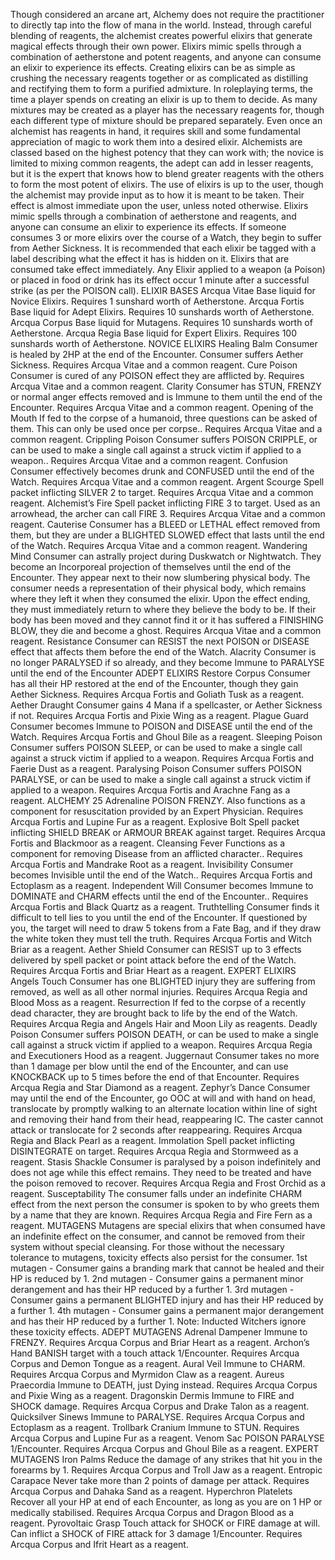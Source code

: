 Though considered an arcane art, Alchemy does not require the
practitioner to directly tap into the flow of mana in the world. Instead,
through careful blending of reagents, the alchemist creates powerful
elixirs that generate magical effects through their own power. Elixirs
mimic spells through a combination of aetherstone and potent reagents,
and anyone can consume an elixir to experience its effects.
Creating elixirs can be as simple as crushing the necessary reagents
together or as complicated as distilling and rectifying them to form a
purified admixture. In roleplaying terms, the time a player spends on
creating an elixir is up to them to decide. As many mixtures may be
created as a player has the necessary reagents for, though each different
type of mixture should be prepared separately.
Even once an alchemist has reagents in hand, it requires skill and some
fundamental appreciation of magic to work them into a desired elixir.
Alchemists are classed based on the highest potency that they can work
with; the novice is limited to mixing common reagents, the adept can
add in lesser reagents, but it is the expert that knows how to blend
greater reagents with the others to form the most potent of elixirs.
The use of elixirs is up to the user, though the alchemist may provide
input as to how it is meant to be taken. Their effect is almost immediate
upon the user, unless noted otherwise. Elixirs mimic spells through a
combination of aetherstone and reagents, and anyone can consume an
elixir to experience its effects. If someone consumes 3 or more elixirs
over the course of a Watch, they begin to suffer from Aether Sickness.
It is recommended that each elixir be tagged with a label describing
what the effect it has is hidden on it. Elixirs that are consumed take
effect immediately. Any Elixir applied to a weapon (a Poison) or placed
in food or drink has its effect occur 1 minute after a successful strike (as
per the POISON call).
ELIXIR BASES
Arcqua Vitae
Base liquid for Novice Elixirs. Requires 1 sunshard worth of Aetherstone.
Arcqua Fortis
Base liquid for Adept Elixirs. Requires 10 sunshards worth of
Aetherstone.
Arcqua Corpus
Base liquid for Mutagens. Requires 10 sunshards worth of Aetherstone.
Arcqua Regia
Base liquid for Expert Elixirs. Requires 100 sunshards worth of
Aetherstone.
NOVICE ELIXIRS
Healing Balm
Consumer is healed by 2HP at the end of the Encounter. Consumer
suffers Aether Sickness. Requires Arcqua Vitae and a common reagent.
Cure Poison
Consumer is cured of any POISON effect they are afflicted by. Requires
Arcqua Vitae and a common reagent.
Clarity
Consumer has STUN, FRENZY or normal anger effects removed and is
Immune to them until the end of the Encounter. Requires Arcqua Vitae
and a common reagent.
Opening of the Mouth
If fed to the corpse of a humanoid, three questions can be asked of them.
This can only be used once per corpse.. Requires Arcqua Vitae and a
common reagent.
Crippling Poison
Consumer suffers POISON CRIPPLE, or can be used to make a single
call against a struck victim if applied to a weapon.. Requires Arcqua
Vitae and a common reagent.
Confusion
Consumer effectively becomes drunk and CONFUSED until the end of
the Watch. Requires Arcqua Vitae and a common reagent.
Argent Scourge
Spell packet inflicting SILVER 2 to target. Requires Arcqua Vitae and a
common reagent.
Alchemist’s Fire
Spell packet inflicting FIRE 3 to target. Used as an arrowhead, the archer
can call FIRE 3. Requires Arcqua Vitae and a common reagent.
Cauterise
Consumer has a BLEED or LETHAL effect removed from them, but
they are under a BLIGHTED SLOWED effect that lasts until the end of
the Watch. Requires Arcqua Vitae and a common reagent.
Wandering Mind
Consumer can astrally project during
Duskwatch or Nightwatch. They become an
Incorporeal projection of themselves until the
end of the Encounter. They appear next to their
now slumbering physical body. The consumer
needs a representation of their physical body,
which remains where they left it when they
consumed the elixir. Upon the effect ending,
they must immediately return to where they
believe the body to be. If their body has been moved and they cannot
find it or it has suffered a FINISHING BLOW, they die and become a
ghost. Requires Arcqua Vitae and a common reagent.
Resistance
Consumer can RESIST the next POISON or DISEASE effect that affects
them before the end of the Watch.
Alacrity
Consumer is no longer PARALYSED if so already, and they become
Immune to PARALYSE until the end of the Encounter
ADEPT ELIXIRS
Restore Corpus
Consumer has all their HP restored at the end of the Encounter, though
they gain Aether Sickness. Requires Arcqua Fortis and Goliath Tusk as
a reagent.
Aether Draught
Consumer gains 4 Mana if a spellcaster, or Aether Sickness if not.
Requires Arcqua Fortis and Pixie Wing as a reagent.
Plague Guard
Consumer becomes Immune to POISON and DISEASE until the end of
the Watch. Requires Arcqua Fortis and Ghoul Bile as a reagent.
Sleeping Poison
Consumer suffers POISON SLEEP, or can be used to make a single call
against a struck victim if applied to a weapon. Requires Arcqua Fortis
and Faerie Dust as a reagent.
Paralysing Poison
Consumer suffers POISON PARALYSE, or can be used to make a single
call against a struck victim if applied to a weapon. Requires Arcqua
Fortis and Arachne Fang as a reagent.
ALCHEMY
25
Adrenaline
POISON FRENZY. Also functions as a component for resuscitation
provided by an Expert Physician. Requires Arcqua Fortis and Lupine
Fur as a reagent.
Explosive Bolt
Spell packet inflicting SHIELD BREAK or ARMOUR BREAK against
target. Requires Arcqua Fortis and Blackmoor as a reagent.
Cleansing Fever
Functions as a component for removing Disease from an afflicted
character.. Requires Arcqua Fortis and Mandrake Root as a reagent.
Invisibility
Consumer becomes Invisible until the end of the Watch.. Requires
Arcqua Fortis and Ectoplasm as a reagent.
Independent Will
Consumer becomes Immune to DOMINATE and CHARM effects until
the end of the Encounter.. Requires Arcqua Fortis and Black Quartz as
a reagent.
Truthtelling
Consumer finds it difficult to tell lies to you until the end of the
Encounter. If questioned by you, the target will need to draw 5 tokens
from a Fate Bag, and if they draw the white token they must tell the
truth. Requires Arcqua Fortis and Witch Briar as a reagent.
Aether Shield
Consumer can RESIST up to 3 effects delivered by spell packet or point
attack before the end of the Watch. Requires Arcqua Fortis and Briar
Heart as a reagent.
EXPERT ELIXIRS
Angels Touch
Consumer has one BLIGHTED injury they are suffering from removed,
as well as all other normal injuries. Requires Arcqua Regia and Blood
Moss as a reagent.
Resurrection
If fed to the corpse of a recently dead character, they are brought back
to life by the end of the Watch. Requires Arcqua Regia and Angels Hair
and Moon Lily as reagents.
Deadly Poison
Consumer suffers POISON DEATH, or can be used to make a single call
against a struck victim if applied to a weapon. Requires Arcqua Regia
and Executioners Hood as a reagent.
Juggernaut
Consumer takes no more than 1 damage per blow until the end of the
Encounter, and can use KNOCKBACK up to 5 times before the end of
that Encounter. Requires Arcqua Regia and Star Diamond as a reagent.
Zephyr’s Dance
Consumer may until the end of the Encounter, go OOC at will and
with hand on head, translocate by promptly walking to an alternate
location within line of sight and removing their hand from their head,
reappearing IC. The caster cannot attack or translocate for 2 seconds
after reappearing. Requires Arcqua Regia and Black Pearl as a reagent.
Immolation
Spell packet inflicting DISINTEGRATE on target. Requires Arcqua
Regia and Stormweed as a reagent.
Stasis Shackle
Consumer is paralysed by a poison indefinitely and does not age while
this effect remains. They need to be treated and have the poison removed
to recover. Requires Arcqua Regia and Frost Orchid as a reagent.
Susceptability
The consumer falls under an indefinite CHARM effect from the next
person the consumer is spoken to by who greets them by a name that
they are known. Requires Arcqua Regia and Fire Fern as a reagent.
MUTAGENS
Mutagens are special elixirs that when consumed have an indefinite
effect on the consumer, and cannot be removed from their system
without special cleansing. For those without the necessary tolerance to
mutagens, toxicity effects also persist for the consumer.
1st mutagen - Consumer gains a branding mark that cannot be healed
and their HP is reduced by 1.
2nd mutagen - Consumer gains a permanent minor derangement and
has their HP reduced by a further 1.
3rd mutagen - Consumer gains a permanent BLIGHTED injury and has
their HP reduced by a further 1.
4th mutagen - Consumer gains a permanent major derangement and
has their HP reduced by a further 1.
Note: Inducted Witchers ignore these toxicity effects.
ADEPT MUTAGENS
Adrenal Dampener
Immune to FRENZY. Requires Arcqua Corpus and Briar Heart as a
reagent.
Archon’s Hand
BANISH target with a touch attack 1/Encounter. Requires Arcqua
Corpus and Demon Tongue as a reagent.
Aural Veil
Immune to CHARM. Requires Arcqua Corpus and Myrmidon Claw as
a reagent.
Aureus Praecordia
Immune to DEATH, just Dying instead. Requires Arcqua Corpus and
Pixie Wing as a reagent.
Dragonskin Dermis
Immune to FIRE and SHOCK damage. Requires Arcqua Corpus and
Drake Talon as a reagent.
Quicksilver Sinews
Immune to PARALYSE. Requires Arcqua Corpus and Ectoplasm as a
reagent.
Trollbark Cranium
Immune to STUN. Requires Arcqua Corpus and Lupine Fur as a reagent.
Venom Sac
POISON PARALYSE 1/Encounter. Requires Arcqua Corpus and Ghoul
Bile as a reagent.
EXPERT MUTAGENS
Iron Palms
Reduce the damage of any strikes that hit you in the forearms by 1.
Requires Arcqua Corpus and Troll Jaw as a reagent.
Entropic Carapace
Never take more than 2 points of damage per attack. Requires Arcqua
Corpus and Dahaka Sand as a reagent.
Hyperchron Platelets
Recover all your HP at end of each Encounter, as long as you are on 1
HP or medically stabilised. Requires Arcqua Corpus and Dragon Blood
as a reagent.
Pyrovoltaic Grasp
Touch attack for SHOCK or
FIRE damage at will. Can inflict
a SHOCK of FIRE attack for 3
damage 1/Encounter. Requires
Arcqua Corpus and Ifrit Heart
as a reagent.